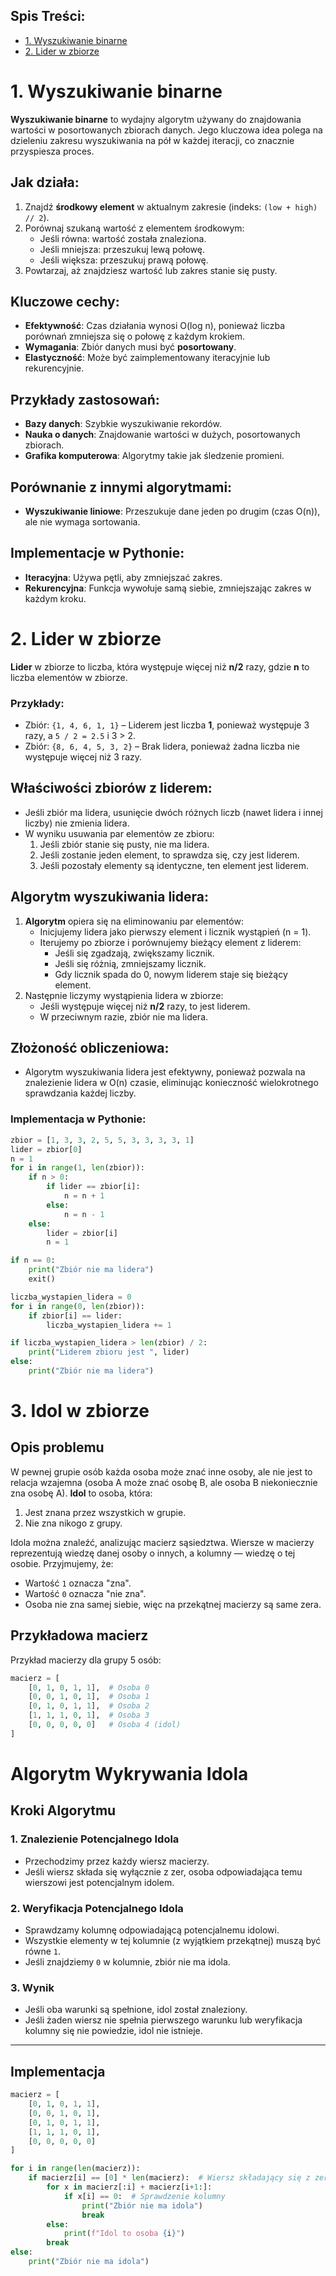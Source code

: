 ## Spis Treści:
- [1. Wyszukiwanie binarne](#wyszukiwanie-binarne)
- [2. Lider w zbiorze](#lider-w-zbiorze)



# 1. Wyszukiwanie binarne

**Wyszukiwanie binarne** to wydajny algorytm używany do znajdowania wartości w posortowanych zbiorach danych. Jego kluczowa idea polega na dzieleniu zakresu wyszukiwania na pół w każdej iteracji, co znacznie przyspiesza proces.

## Jak działa:

1. Znajdź **środkowy element** w aktualnym zakresie (indeks: `(low + high) // 2`).
2. Porównaj szukaną wartość z elementem środkowym:
   - Jeśli równa: wartość została znaleziona.
   - Jeśli mniejsza: przeszukuj lewą połowę.
   - Jeśli większa: przeszukuj prawą połowę.
3. Powtarzaj, aż znajdziesz wartość lub zakres stanie się pusty.

## Kluczowe cechy:
- **Efektywność**: Czas działania wynosi O(log n), ponieważ liczba porównań zmniejsza się o połowę z każdym krokiem.
- **Wymagania**: Zbiór danych musi być **posortowany**.
- **Elastyczność**: Może być zaimplementowany iteracyjnie lub rekurencyjnie.

## Przykłady zastosowań:
- **Bazy danych**: Szybkie wyszukiwanie rekordów.
- **Nauka o danych**: Znajdowanie wartości w dużych, posortowanych zbiorach.
- **Grafika komputerowa**: Algorytmy takie jak śledzenie promieni.

## Porównanie z innymi algorytmami:
- **Wyszukiwanie liniowe**: Przeszukuje dane jeden po drugim (czas O(n)), ale nie wymaga sortowania.

## Implementacje w Pythonie:
- **Iteracyjna**: Używa pętli, aby zmniejszać zakres.
- **Rekurencyjna**: Funkcja wywołuje samą siebie, zmniejszając zakres w każdym kroku.


# 2. Lider w zbiorze

**Lider** w zbiorze to liczba, która występuje więcej niż **n/2** razy, gdzie **n** to liczba elementów w zbiorze. 

### Przykłady:
- Zbiór: `{1, 4, 6, 1, 1}` – Liderem jest liczba **1**, ponieważ występuje 3 razy, a `5 / 2 = 2.5` i 3 > 2.
- Zbiór: `{8, 6, 4, 5, 3, 2}` – Brak lidera, ponieważ żadna liczba nie występuje więcej niż 3 razy.

## Właściwości zbiorów z liderem:
- Jeśli zbiór ma lidera, usunięcie dwóch różnych liczb (nawet lidera i innej liczby) nie zmienia lidera.
- W wyniku usuwania par elementów ze zbioru:
  1. Jeśli zbiór stanie się pusty, nie ma lidera.
  2. Jeśli zostanie jeden element, to sprawdza się, czy jest liderem.
  3. Jeśli pozostały elementy są identyczne, ten element jest liderem.

## Algorytm wyszukiwania lidera:
1. **Algorytm** opiera się na eliminowaniu par elementów:
   - Inicjujemy lidera jako pierwszy element i licznik wystąpień (n = 1).
   - Iterujemy po zbiorze i porównujemy bieżący element z liderem:
     - Jeśli się zgadzają, zwiększamy licznik.
     - Jeśli się różnią, zmniejszamy licznik.
     - Gdy licznik spada do 0, nowym liderem staje się bieżący element.
2. Następnie liczymy wystąpienia lidera w zbiorze:
   - Jeśli występuje więcej niż **n/2** razy, to jest liderem.
   - W przeciwnym razie, zbiór nie ma lidera.
  
## Złożoność obliczeniowa:
- Algorytm wyszukiwania lidera jest efektywny, ponieważ pozwala na znalezienie lidera w O(n) czasie, eliminując konieczność wielokrotnego sprawdzania każdej liczby.

### Implementacja w Pythonie:

```python
zbior = [1, 3, 3, 2, 5, 5, 3, 3, 3, 3, 1]
lider = zbior[0]
n = 1
for i in range(1, len(zbior)):
    if n > 0:
        if lider == zbior[i]:
            n = n + 1
        else:
            n = n - 1
    else:
        lider = zbior[i]
        n = 1

if n == 0:
    print("Zbiór nie ma lidera")
    exit()

liczba_wystapien_lidera = 0
for i in range(0, len(zbior)):
    if zbior[i] == lider:
        liczba_wystapien_lidera += 1

if liczba_wystapien_lidera > len(zbior) / 2:
    print("Liderem zbioru jest ", lider)
else:
    print("Zbiór nie ma lidera")
```


# 3. Idol w zbiorze

## Opis problemu
W pewnej grupie osób każda osoba może znać inne osoby, ale nie jest to relacja wzajemna (osoba A może znać osobę B, ale osoba B niekoniecznie zna osobę A). **Idol** to osoba, która:
1. Jest znana przez wszystkich w grupie.
2. Nie zna nikogo z grupy.

Idola można znaleźć, analizując macierz sąsiedztwa. Wiersze w macierzy reprezentują wiedzę danej osoby o innych, a kolumny — wiedzę o tej osobie. Przyjmujemy, że:
- Wartość `1` oznacza "zna".
- Wartość `0` oznacza "nie zna".
- Osoba nie zna samej siebie, więc na przekątnej macierzy są same zera.

## Przykładowa macierz
Przykład macierzy dla grupy 5 osób:
```python
macierz = [
    [0, 1, 0, 1, 1],  # Osoba 0
    [0, 0, 1, 0, 1],  # Osoba 1
    [0, 1, 0, 1, 1],  # Osoba 2
    [1, 1, 1, 0, 1],  # Osoba 3
    [0, 0, 0, 0, 0]   # Osoba 4 (idol)
]
```

# Algorytm Wykrywania Idola

## Kroki Algorytmu

### 1. Znalezienie Potencjalnego Idola
- Przechodzimy przez każdy wiersz macierzy.
- Jeśli wiersz składa się wyłącznie z zer, osoba odpowiadająca temu wierszowi jest potencjalnym idolem.

### 2. Weryfikacja Potencjalnego Idola
- Sprawdzamy kolumnę odpowiadającą potencjalnemu idolowi.
- Wszystkie elementy w tej kolumnie (z wyjątkiem przekątnej) muszą być równe `1`.
- Jeśli znajdziemy `0` w kolumnie, zbiór nie ma idola.

### 3. Wynik
- Jeśli oba warunki są spełnione, idol został znaleziony.
- Jeśli żaden wiersz nie spełnia pierwszego warunku lub weryfikacja kolumny się nie powiedzie, idol nie istnieje.

---

## Implementacja

```python
macierz = [
    [0, 1, 0, 1, 1],
    [0, 0, 1, 0, 1],
    [0, 1, 0, 1, 1],
    [1, 1, 1, 0, 1],
    [0, 0, 0, 0, 0]
]

for i in range(len(macierz)):
    if macierz[i] == [0] * len(macierz):  # Wiersz składający się z zer
        for x in macierz[:i] + macierz[i+1:]:
            if x[i] == 0:  # Sprawdzenie kolumny
                print("Zbiór nie ma idola")
                break
        else:
            print(f"Idol to osoba {i}")
        break
else:
    print("Zbiór nie ma idola")
```
